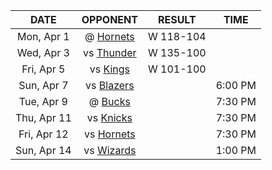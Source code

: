 |    DATE     |              OPPONENT              |  RESULT   |  TIME   |
|:-----------:|:----------------------------------:|:---------:|:-------:|
| Mon, Apr 1  |  @ [Hornets](/r/CharlotteHornets)  | W 118-104 |         |
| Wed, Apr 3  |      vs [Thunder](/r/Thunder)      | W 135-100 |         |
| Fri, Apr 5  |        vs [Kings](/r/kings)        | W 101-100 |         |
| Sun, Apr 7  |      vs [Blazers](/r/ripcity)      |           | 6:00 PM |
| Tue, Apr 9  |       @ [Bucks](/r/MkeBucks)       |           | 7:30 PM |
| Thu, Apr 11 |      vs [Knicks](/r/NYKnicks)      |           | 7:30 PM |
| Fri, Apr 12 | vs [Hornets](/r/CharlotteHornets)  |           | 7:30 PM |
| Sun, Apr 14 | vs [Wizards](/r/washingtonwizards) |           | 1:00 PM |